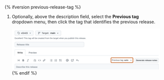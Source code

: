 {% ifversion previous-release-tag %}
1. Optionally, above the description field, select the **Previous tag** dropdown menu, then click the tag that identifies the previous release.

   ![Screenshot of the "New release" form. A dropdown menu, labeled "Previous tag: auto", is highlighted with an orange outline.](/assets/images/help/releases/releases-tag-previous-release.png)
{% endif %}
